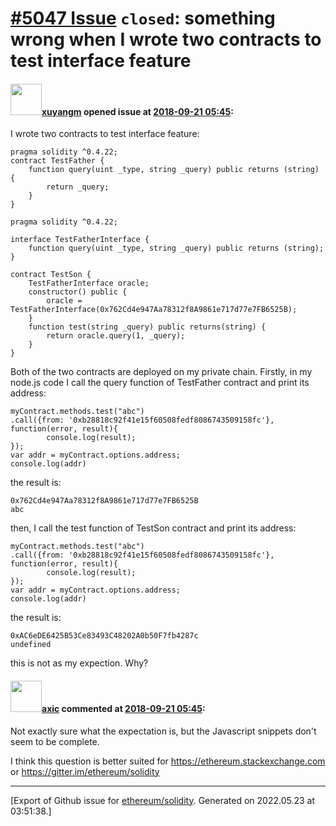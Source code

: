 # [\#5047 Issue](https://github.com/ethereum/solidity/issues/5047) `closed`: something wrong when I wrote two contracts to test interface feature

#### <img src="https://avatars.githubusercontent.com/u/16891612?u=c8a1067898c075edefee35feabb6637691add47a&v=4" width="50">[xuyangm](https://github.com/xuyangm) opened issue at [2018-09-21 05:45](https://github.com/ethereum/solidity/issues/5047):

I wrote two contracts to test interface feature:
```
pragma solidity ^0.4.22;
contract TestFather {
    function query(uint _type, string _query) public returns (string) {
        return _query;
    }
}
```
```
pragma solidity ^0.4.22;

interface TestFatherInterface {
    function query(uint _type, string _query) public returns (string);
}

contract TestSon {
    TestFatherInterface oracle;
    constructor() public {
        oracle = TestFatherInterface(0x762Cd4e947Aa78312f8A9861e717d77e7FB6525B);
    }
    function test(string _query) public returns(string) {
        return oracle.query(1, _query);
    }
}
```

Both of the two contracts are deployed on my private chain. Firstly, in my node.js code I call the query function of TestFather contract and print its address:
```
myContract.methods.test("abc")
.call({from: '0xb28818c92f41e15f60508fedf8086743509158fc'}, function(error, result){
        console.log(result);
});
var addr = myContract.options.address;
console.log(addr)
```
the result is:
```
0x762Cd4e947Aa78312f8A9861e717d77e7FB6525B
abc
```
then, I call the test function of TestSon contract and print its address:
```
myContract.methods.test("abc")
.call({from: '0xb28818c92f41e15f60508fedf8086743509158fc'}, function(error, result){
        console.log(result);
});
var addr = myContract.options.address;
console.log(addr)
```
the result is: 
```
0xAC6eDE6425B53Ce83493C48202A0b50F7fb4287c
undefined
```
this is not as my expection. Why?

#### <img src="https://avatars.githubusercontent.com/u/20340?v=4" width="50">[axic](https://github.com/axic) commented at [2018-09-21 05:45](https://github.com/ethereum/solidity/issues/5047#issuecomment-423526021):

Not exactly sure what the expectation is, but the Javascript snippets don't seem to be complete.

I think this question is better suited for https://ethereum.stackexchange.com or https://gitter.im/ethereum/solidity


-------------------------------------------------------------------------------



[Export of Github issue for [ethereum/solidity](https://github.com/ethereum/solidity). Generated on 2022.05.23 at 03:51:38.]
